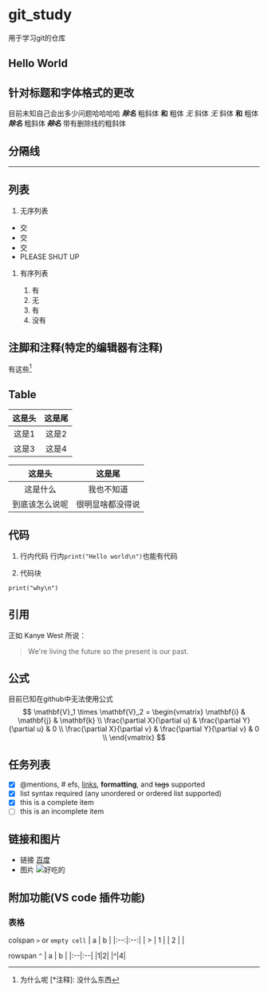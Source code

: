 # git_study

用于学习git的仓库

## Hello World

## 针对标题和字体格式的更改

目前未知自己会出多少问题哈哈哈哈
___除名___     粗斜体
__和__         粗体
_无_           斜体
*无*           斜体
**和**         粗体
***除名***     粗斜体
**~~*除名*~~** 带有删除线的粗斜体

## 分隔线

* * *

## 列表

1. 无序列表

* 交
* 交
* 交
* PLEASE SHUT UP

1. 有序列表

    1. 有
    2. 无
    3. 有
    4. 没有

## 注脚和注释(特定的编辑器有注释)

有这些[^1]
<!--注释一下: 注脚会自动放在最后面-->
[^1]: 为什么呢
[*注释]: 没什么东西

## Table

|这是头|这是尾|
|:-----:|:------:|
|这是1|这是2|
|这是3|这是4|

这是头|这是尾
:-----:|:---:
这是什么|我也不知道
到底该怎么说呢|很明显啥都没得说

## 代码

1. 行内代码
    行内`print("Hello world\n")`也能有代码

2. 代码块

```python{.line-numbers highlight=1}
print("why\n")
```

## 引用

正如 Kanye West 所说：

> We're living the future so
> the present is our past.

## 公式

目前已知在github中无法使用公式
$$
\mathbf{V}_1 \times \mathbf{V}_2 =  \begin{vmatrix} 
\mathbf{i} & \mathbf{j} & \mathbf{k} \\
\frac{\partial X}{\partial u} &  \frac{\partial Y}{\partial u} & 0 \\
\frac{\partial X}{\partial v} &  \frac{\partial Y}{\partial v} & 0 \\
\end{vmatrix}
$$

## 任务列表

* [x] @mentions, # efs, [links](https://www.baidu.com), **formatting**, and ~~tags~~ supported
* [x] list syntax required (any unordered or ordered list supported)
* [x] this is a complete item
* [ ] this is an incomplete item

## 链接和图片

* 链接
    [百度](https://www.baidu.com)
* 图片
    ![好吃的](https://images.pexels.com/photos/3604314/pexels-photo-3604314.jpeg?auto=compress&cs=tinysrgb&dpr=1&w=500)

## 附加功能(VS code 插件功能)

### 表格

colspan `>` or `empty cell`
| a | b |
|:--:|:--:|
| > | 1 |
| 2 |  |

rowspan `^`
| a | b |
|:--|:--|
|1|2|
|^|4|
